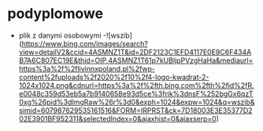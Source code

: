 # podyplomowe
- plik z danymi osobowymi 
-![wszib] (https://www.bing.com/images/search?view=detailV2&ccid=4ASMNZ1T&id=2DF2123C1EFD4117E0E9C6F434AB7A6C807EC19E&thid=OIP.4ASMNZ1T61p7kUBljpPVzgHaHa&mediaurl=https%3a%2f%2flivinnxpoland.pl%2fwp-content%2fuploads%2f2020%2f10%2f4-logo-kwadrat-2-1024x1024.png&cdnurl=https%3a%2f%2fth.bing.com%2fth%2fid%2fR.e0048c359d53eb5a7b9140658e93d5ce%3frik%3dnsF%252bgGx6qzT0xg%26pid%3dImgRaw%26r%3d0&exph=1024&expw=1024&q=wszib&simid=607987629535161516&FORM=IRPRST&ck=7D18003E3E35377D202E3901BF952311&selectedIndex=0&ajaxhist=0&ajaxserp=0)
